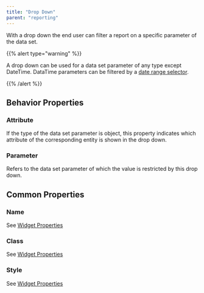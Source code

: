 ```yaml
---
title: "Drop Down"
parent: "reporting"
---
```

With a drop down the end user can filter a report on a specific parameter of the data set.

{{% alert type="warning" %}}

A drop down can be used for a data set parameter of any type except DateTime. DataTime parameters can be filtered by a [date range selector](date-range-selector).

{{% /alert %}}

## Behavior Properties

### Attribute

If the type of the data set parameter is object, this property indicates which attribute of the corresponding entity is shown in the drop down.

### Parameter

Refers to the data set parameter of which the value is restricted by this drop down.

## Common Properties

### Name

See [Widget Properties](widget-properties)

### Class

See [Widget Properties](widget-properties)

### Style

See [Widget Properties](widget-properties)
